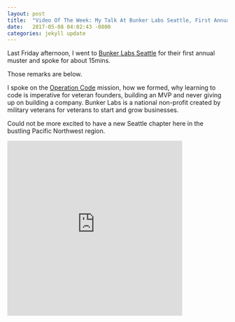 ```yaml
---
layout: post
title:  "Video Of The Week: My Talk At Bunker Labs Seattle, First Annual Muster"
date:   2017-05-08 04:02:43 -0800
categories: jekyll update
---
```


Last Friday afternoon, I went to [Bunker Labs Seattle](https://bunkerlabs.org/seattle/) for their first annual muster and spoke for about 15mins.

Those remarks are below.

I spoke on the [Operation Code](https://operationcode.org/) mission, how we formed, why learning to code is imperative for veteran founders, building an MVP and never giving up on building a company. Bunker Labs is a national non-profit created by military veterans for veterans to start and grow businesses.

Could not be more excited to have a new Seattle chapter here in the bustling Pacific Northwest region.

<iframe src="https://www.facebook.com/plugins/video.php?href=https%3A%2F%2Fwww.facebook.com%2Fdavid.molina1%2Fvideos%2F10155229342904847%2F&show_text=0&width=400" width="400" height="400" style="border:none;overflow:hidden" scrolling="no" frameborder="0" allowTransparency="true" allowFullScreen="true"></iframe>
